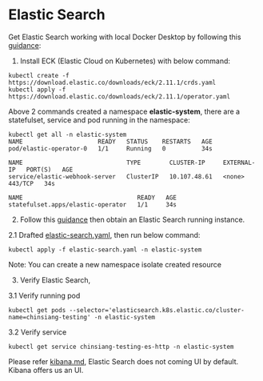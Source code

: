 # Elastic Search

Get Elastic Search working with local Docker Desktop by following this [guidance](https://www.elastic.co/downloads/elastic-cloud-kubernetes):

1. Install ECK (Elastic Cloud on Kubernetes) with below command:
```
kubectl create -f https://download.elastic.co/downloads/eck/2.11.1/crds.yaml
kubectl apply -f https://download.elastic.co/downloads/eck/2.11.1/operator.yaml
```
Above 2 commands created a namespace **elastic-system**, there are a statefulset, service and pod running in the namespace:
```
kubectl get all -n elastic-system
NAME                     READY   STATUS    RESTARTS   AGE
pod/elastic-operator-0   1/1     Running   0          34s

NAME                             TYPE        CLUSTER-IP     EXTERNAL-IP   PORT(S)   AGE
service/elastic-webhook-server   ClusterIP   10.107.48.61   <none>        443/TCP   34s

NAME                                READY   AGE
statefulset.apps/elastic-operator   1/1     34s
```

2. Follow this [guidance](https://www.elastic.co/guide/en/cloud-on-k8s/current/k8s-deploy-elasticsearch.html) then obtain an Elastic Search running instance.

2.1 Drafted [elastic-search.yaml](k8s/elastic-search.yaml), then run below command:
```
kubectl apply -f elastic-search.yaml -n elastic-system
```
Note: You can create a new namespace **<namespace>** isolate created resource


3. Verify Elastic Search,

3.1 Verify running pod
```
kubectl get pods --selector='elasticsearch.k8s.elastic.co/cluster-name=chinsiang-testing' -n elastic-system
```

3.2 Verify service
```
kubectl get service chinsiang-testing-es-http -n elastic-system
```

Please refer [kibana.md](kibana.md), Elastic Search does not coming UI by default. Kibana offers us an UI.
